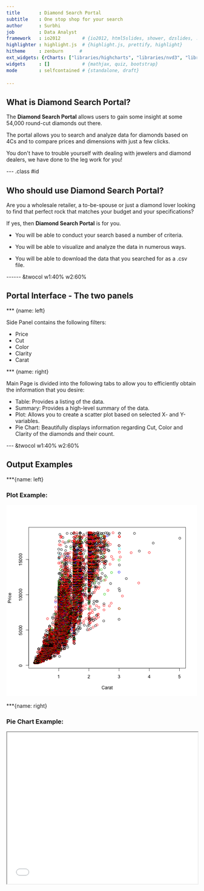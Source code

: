 ```yaml
---
title       : Diamond Search Portal 
subtitle    : One stop shop for your search
author      : Surbhi
job         : Data Analyst
framework   : io2012        # {io2012, html5slides, shower, dzslides, ...}
highlighter : highlight.js  # {highlight.js, prettify, highlight}
hitheme     : zenburn      # 
ext_widgets: {rCharts: ["libraries/highcharts", "libraries/nvd3", "libraries/morris"]} 
widgets     : []            # {mathjax, quiz, bootstrap}
mode        : selfcontained # {standalone, draft}

---
```


## What is Diamond Search Portal?

The **Diamond Search Portal** allows users to gain some insight at some 54,000 round-cut diamonds out there.

The portal allows you to search and analyze data for diamonds based on 4Cs and to compare prices and dimensions with just a few clicks. 

You don't have to trouble yourself with dealing with jewelers and diamond dealers, we have done to the leg work for you!

--- .class #id 

## Who should use Diamond Search Portal?

Are you a wholesale retailer, a to-be-spouse or just a diamond lover looking to find that perfect rock that matches your budget and your specifications? 

If yes,  then **Diamond Search Portal** is for you.

- You will be able to conduct your search based a number of criteria. 

- You will be able to visualize and analyze the data in numerous ways. 

- You will be able to download the data that you searched for as a .csv file.


------ &twocol w1:40% w2:60%

## Portal Interface - The two panels

*** {name: left}

Side Panel contains the following filters:  

- Price 
- Cut 
- Color 
- Clarity 
- Carat


*** {name: right}

Main Page is divided into the following tabs to allow you to efficiently obtain the information that you desire:  

- Table: Provides a listing of the data.         
- Summary: Provides a high-level summary of the data.     
- Plot: Allows you to create a scatter plot based on selected X- and Y-variables.                        
- Pie Chart: Beautifully displays information regarding Cut, Color and Clarity of the diamonds and their count.

--- &twocol w1:40% w2:60%

## Output Examples  

***{name: left}

<h3>Plot Example:</h3>

![plot of chunk unnamed-chunk-1](figure/unnamed-chunk-1.png) 

***{name: right}

<h3>Pie Chart Example:</h3>


<iframe src='
figure/chart1.html
' scrolling='no' seamless class='rChart 
highcharts
 '
id=iframe-
chart112627611620
></iframe>
<style>iframe.rChart{ width: 100%; height: 400px;}</style>
    
